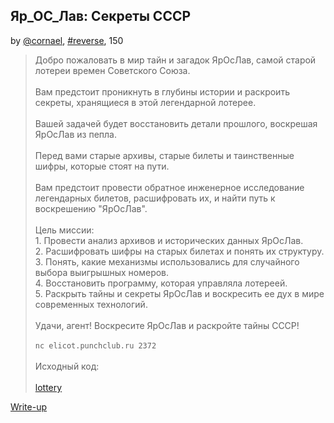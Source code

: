 ## Яр_ОC_Лав: Секреты СССР
by [@cornael](https://t.me/cornael), [#reverse](/README.md#reverse), 150

> Добро пожаловать в мир тайн и загадок ЯрОсЛав, самой старой лотереи времен Советского Союза.<br/><br/> Вам предстоит проникнуть в глубины истории и раскроить секреты, хранящиеся в этой легендарной лотерее.<br/><br/>Вашей задачей будет восстановить детали прошлого, воскрешая ЯрОсЛав из пепла.<br/><br/> Перед вами старые архивы, старые билеты и таинственные шифры, которые стоят на пути.<br/><br/> Вам предстоит провести обратное инженерное исследование легендарных билетов, расшифровать их, и найти путь к воскрешению "ЯрОсЛав".<br/><br/>Цель миссии:<br/>1. Провести анализ архивов и исторических данных ЯрОсЛав.<br/>2. Расшифровать шифры на старых билетах и понять их структуру.<br/>3. Понять, какие механизмы использовались для случайного выбора выигрышных номеров.<br/>4. Восстановить программу, которая управляла лотереей.<br/>5. Раскрыть тайны и секреты ЯрОсЛав и воскресить ее дух в мире современных технологий.<br/><br/>Удачи, агент! Воскресите ЯрОсЛав и раскройте тайны СССР!<br><br>`nc elicot.punchclub.ru 2372`<br><br>Исходный код:<br><br><a href="lottery.zip" download>lottery</a>


[Write-up](WRITEUP.md)
